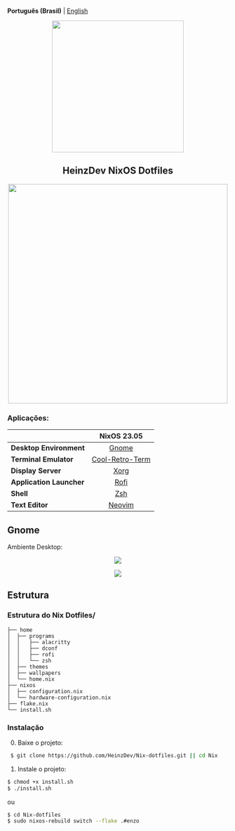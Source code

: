 **Português (Brasil)** | [English](README_en.md)

<p align="center"><img src="https://i.imgur.com/X5zKxvp.png" width=300px></p>
<h2 align="center">HeinzDev NixOS Dotfiles</h2>

<p align="center"><img src="https://i.imgur.com/rqskqPg.png" width=500px></p>

### Aplicações:

|                          |             NixOS 23.05               |
|--------------------------|:-------------------------------------:|
| **Desktop Environment**  |   [Gnome](https://www.gnome.org)      |
| **Terminal Emulator**    |   [Cool-Retro-Term](https://github.com/Swordfish90/cool-retro-term) |
| **Display Server**       |   [Xorg](https://www.x.org/wiki/)     |
| **Application Launcher** |   [Rofi](https://github.com/davatorium/rofi)  |
| **Shell**                |   [Zsh](https://zsh.sourceforge.io)   |
| **Text Editor**          |   [Neovim](https://neovim.io)         |

## **Gnome**

Ambiente Desktop:

<p align="center"><img src="https://i.imgur.com/6YcyoCA.png"></p>
<p align="center"><img src="https://i.imgur.com/zJYPPIT.png"></p>

## Estrutura

### Estrutura do Nix Dotfiles/

```
├── home
│  ├── programs
│  │   ├── alacritty
│  │   ├── dconf
│  │   ├── rofi
│  │   └── zsh
│  ├── themes
│  ├── wallpapers
│  └── home.nix
├── nixos
│  ├── configuration.nix
│  └── hardware-configuration.nix
├── flake.nix
└── install.sh
```

### Instalação

0. Baixe o projeto:
```bash
 $ git clone https://github.com/HeinzDev/Nix-dotfiles.git || cd Nix
```

1. Instale o projeto:

```bash
$ chmod +x install.sh
$ ./install.sh
```
ou

```bash
$ cd Nix-dotfiles
$ sudo nixos-rebuild switch --flake .#enzo
```
